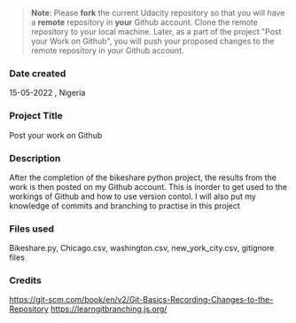 >**Note**: Please **fork** the current Udacity repository so that you will have a **remote** repository in **your** Github account. Clone the remote repository to your local machine. Later, as a part of the project "Post your Work on Github", you will push your proposed changes to the remote repository in your Github account.

### Date created
15-05-2022 , Nigeria

### Project Title
Post your work on Github

### Description
After the completion of the bikeshare python project, the results from the work is then posted on my Github account. This is inorder to get used to the workings of Github and how to use version contol. I will also put my knowledge of commits and branching to practise in this project 

### Files used
Bikeshare.py, Chicago.csv, washington.csv, new_york_city.csv, gitignore files

### Credits
https://git-scm.com/book/en/v2/Git-Basics-Recording-Changes-to-the-Repository
https://learngitbranching.js.org/
